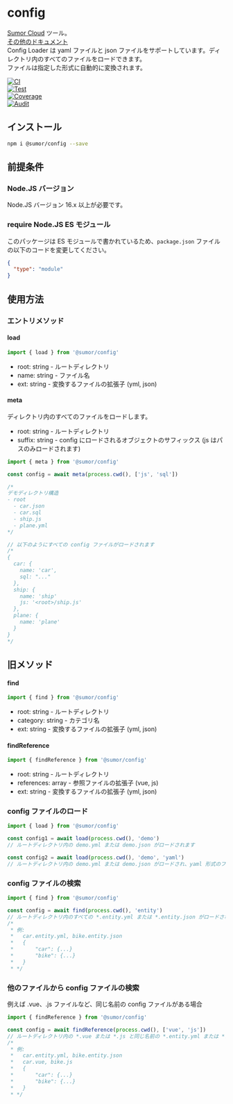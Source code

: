 # config

[Sumor Cloud](https://sumor.cloud) ツール。  
[その他のドキュメント](https://sumor.cloud/config)  
Config Loader は yaml ファイルと json ファイルをサポートしています。ディレクトリ内のすべてのファイルをロードできます。  
ファイルは指定した形式に自動的に変換されます。

[![CI](https://github.com/sumor-cloud/config/actions/workflows/ci.yml/badge.svg)](https://github.com/sumor-cloud/config/actions/workflows/ci.yml)  
[![Test](https://github.com/sumor-cloud/config/actions/workflows/ut.yml/badge.svg)](https://github.com/sumor-cloud/config/actions/workflows/ut.yml)  
[![Coverage](https://github.com/sumor-cloud/config/actions/workflows/coverage.yml/badge.svg)](https://github.com/sumor-cloud/config/actions/workflows/coverage.yml)  
[![Audit](https://github.com/sumor-cloud/config/actions/workflows/audit.yml/badge.svg)](https://github.com/sumor-cloud/config/actions/workflows/audit.yml)

## インストール

```bash
npm i @sumor/config --save
```

## 前提条件

### Node.JS バージョン

Node.JS バージョン 16.x 以上が必要です。

### require Node.JS ES モジュール

このパッケージは ES モジュールで書かれているため、`package.json` ファイルの以下のコードを変更してください。

```json
{
  "type": "module"
}
```

## 使用方法

### エントリメソッド

#### load

```js
import { load } from '@sumor/config'
```

- root: string - ルートディレクトリ
- name: string - ファイル名
- ext: string - 変換するファイルの拡張子 (yml, json)

#### meta

ディレクトリ内のすべてのファイルをロードします。

- root: string - ルートディレクトリ
- suffix: string - config にロードされるオブジェクトのサフィックス (js はパスのみロードされます)

```js
import { meta } from '@sumor/config'

const config = await meta(process.cwd(), ['js', 'sql'])

/*
デモディレクトリ構造
- root
  - car.json
  - car.sql
  - ship.js
  - plane.yml
*/

// 以下のようにすべての config ファイルがロードされます
/*
{
  car: {
    name: 'car',
    sql: "..."
  },
  ship: {
    name: 'ship'
    js: '<root>/ship.js'
  },
  plane: {
    name: 'plane'
  }
}
*/
```

## 旧メソッド

#### find

```js
import { find } from '@sumor/config'
```

- root: string - ルートディレクトリ
- category: string - カテゴリ名
- ext: string - 変換するファイルの拡張子 (yml, json)

#### findReference

```js
import { findReference } from '@sumor/config'
```

- root: string - ルートディレクトリ
- references: array - 参照ファイルの拡張子 (vue, js)
- ext: string - 変換するファイルの拡張子 (yml, json)

### config ファイルのロード

```javascript
import { load } from '@sumor/config'

const config1 = await load(process.cwd(), 'demo')
// ルートディレクトリ内の demo.yml または demo.json がロードされます

const config2 = await load(process.cwd(), 'demo', 'yaml')
// ルートディレクトリ内の demo.yml または demo.json がロードされ、yaml 形式のファイルに変換されます
```

### config ファイルの検索

```javascript
import { find } from '@sumor/config'

const config = await find(process.cwd(), 'entity')
// ルートディレクトリ内のすべての *.entity.yml または *.entity.json がロードされます
/*
 * 例:
 *   car.entity.yml, bike.entity.json
 *   {
 *       "car": {...}
 *       "bike": {...}
 *   }
 * */
```

### 他のファイルから config ファイルの検索

例えば .vue、.js ファイルなど、同じ名前の config ファイルがある場合

```javascript
import { findReference } from '@sumor/config'

const config = await findReference(process.cwd(), ['vue', 'js'])
// ルートディレクトリ内の *.vue または *.js と同じ名前の *.entity.yml または *.entity.json がすべてロードされます
/*
 * 例:
 *   car.entity.yml, bike.entity.json
 *   car.vue, bike.js
 *   {
 *       "car": {...}
 *       "bike": {...}
 *   }
 * */
```
